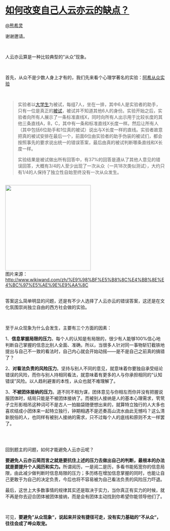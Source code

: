 
#  [如何改变自己人云亦云的缺点？](https://zhihu.com/questions/25016982)



[@熊希灵](https://zhihu.com/people/64cba11238e125e5d22681fd555d7c21)

<p>谢谢邀请。</p><br><p>人云亦云算是一种比较典型的“从众”现象。</p><br><p>首先，从众不是少数人身上才有的，我们先来看个心理学著名的实验：<a href="http://link.zhihu.com/?target=http%3A//zh.wikipedia.org/wiki/%25E9%2598%25BF%25E5%25B8%258C%25E4%25BB%258E%25E4%25BC%2597%25E5%25AE%259E%25E9%25AA%258C" class=" wrap external" target="_blank" rel="nofollow noreferrer">阿希从众实验<i class="icon-external"></i></a></p><br><blockquote><p>实验者以<a href="http://link.zhihu.com/?target=http%3A//zh.wikipedia.org/wiki/%25E5%25A4%25A7%25E5%25AD%25B8%25E7%2594%259F" class=" wrap external" target="_blank" rel="nofollow noreferrer">大学生<i class="icon-external"></i></a>为被试，每组7人，坐在一排，其中6人是实验者的助手，只有一位是真正的<a href="http://link.zhihu.com/?target=http%3A//zh.wikipedia.org/wiki/%25E8%25A2%25AB%25E8%25AF%2595" class=" wrap external" target="_blank" rel="nofollow noreferrer">被试<i class="icon-external"></i></a>，被试并不知道其他6人的身份。实验开始之后，实验者向所有人展示了一条标准直线X，同时向所有人出示用于比较长度的其他三条直线A，B，C，其中有一条和标准直线X长度一样。然后让所有人（其中包括6位助手和1位真的被试）说出与X长度一样的直线。实验者故意把真的被试安排在最后一个，前面6位由实验者的助手伪装的被试们，都会按照事先的要求说出统一的错误答案，最后由真的被试判断哪条直线和X长度一样。</p><p>实验结果是被试做出所有回答中，有37%的回答是遵从了其他人意见的错误回答，大概有3/4的人至少出现了一次从众（一共18次类似测试），大约只有1/4的人保持了独立性自始至终没有一次从众发生。</p></blockquote><br><img src="http://pic2.zhimg.com/50/ad271eb6f58df33886c4afd82119f879_b.jpg" data-rawwidth="270" data-rawheight="283" class="content_image" width="270"><br>图片来源：<a href="http://link.zhihu.com/?target=http%3A//www.wikiwand.com/zh/%25E9%2598%25BF%25E5%25B8%258C%25E4%25BB%258E%25E4%25BC%2597%25E5%25AE%259E%25E9%25AA%258C" class=" external" target="_blank" rel="nofollow noreferrer"><span class="invisible">http://www.</span><span class="visible">wikiwand.com/zh/%E9%98%</span><span class="invisible">BF%E5%B8%8C%E4%BB%8E%E4%BC%97%E5%AE%9E%E9%AA%8C</span><span class="ellipsis"></span><i class="icon-external"></i></a><br><br><p>答案这么简单明显的问题，还是有不少人选择了人云亦云的错误答案，这还是在文化氛围崇尚独立自由的西方社会做的实验。</p><br><p>至于从众现象为什么会发生，主要有三个方面的因素：</p><p>1、<b>信息掌握局限的压力</b>。每个人的认知是有局限的，很少有人能够100%信心地判断自己掌握的信息比别人全面、准确，所以，当很多人针对同一事物斩钉截铁地提出与自己不一致的看法时，自己内心就会开始动摇——是不是自己之前真的搞错了？</p><p>2、<b>对看法负责的风险压力</b>。坚持与别人不同的意见，就意味着你要独自承受结论错误的风险，而你与别人持相同看法，就意味着有更多的人与你承担相同的“认知错误”风险。以人趋利避害的本性，从众也就不难理解了。</p><p>3、<b>不被团体接纳的压力</b>。道不同不相为谋，团体意见与你相左而你并没有把握说服团体时，结局只能是不被团体接纳了。而被别人接纳是人的基本心理需求，茕茕孑立形影相吊这种词可不是古人一拍脑袋随便想出来的，就算特立独行的人大多也喜欢结成小团体来一起特立独行，钟期相遇不是还奏高山流水由此无憾吗？这么清新脱俗的人，也同样有被别人接纳的需求，只不过每个人的底线和原则不太一样罢了。</p><br><br><p>回到题主的问题，如何才能避免人云亦云呢？</p><p><b>要避免人云亦云简而言之就是要抗住上述的压力去做出自己的判断，最根本的办法就是要提升个人阅历和实力。</b>所谓阅历，一是阅二是历，多看书能拓宽你的信息局限，由此减少做判断时信息局限的压力；多历练在增加信息掌握的同时，也能让自己更敢于为自己的决定负责，今后也将不容易被为自己看法负责的风险压力吓退。</p><p>最后，这世上大多数事情的规律其实还是取决于实力，当你真正有实力的时候，就不再是你去迎合团体被团体接纳，而是会有团体主动找到你希望你能领导他们了。</p><br><p>可见，<b>要避免”从众现象“，说起来并没有捷径可走，没有实力基础的”不从众“，往往会成了哗众取宠。</b></p>